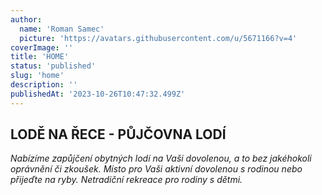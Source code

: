 ```yaml
---
author:
  name: 'Roman Samec'
  picture: 'https://avatars.githubusercontent.com/u/5671166?v=4'
coverImage: ''
title: 'HOME'
status: 'published'
slug: 'home'
description: ''
publishedAt: '2023-10-26T10:47:32.499Z'
---
```


## LODĚ NA ŘECE - PŮJČOVNA LODÍ

*Nabízíme zapůjčení obytných lodí na Vaši dovolenou, a to bez jakéhokoli oprávnění či zkoušek. Místo pro Vaši aktivní dovolenou s rodinou nebo přijeďte na ryby. Netradiční rekreace pro rodiny s dětmi.*

